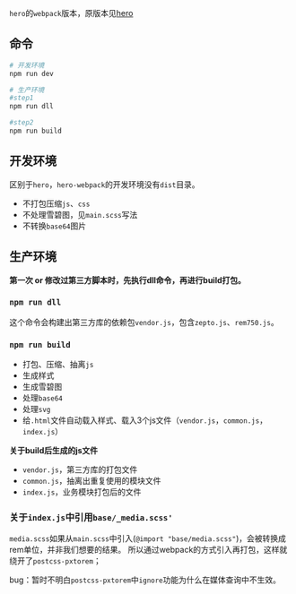 `hero`的`webpack`版本，原版本见[hero](https://github.com/007sair/hero)

## 命令

``` bash
# 开发环境
npm run dev

# 生产环境
#step1
npm run dll

#step2
npm run build
```

## 开发环境

区别于`hero`，`hero-webpack`的开发环境没有`dist`目录。

- 不打包压缩`js`、`css`
- 不处理雪碧图，见`main.scss`写法
- 不转换`base64`图片

## 生产环境

**第一次 or 修改过第三方脚本时，先执行dll命令，再进行build打包。**

### `npm run dll`

这个命令会构建出第三方库的依赖包`vendor.js`，包含`zepto.js`、`rem750.js`。

### `npm run build`

- 打包、压缩、抽离`js`
- 生成样式
- 生成雪碧图
- 处理`base64`
- 处理`svg`
- 给`.html`文件自动载入样式、载入3个js文件（`vendor.js`，`common.js`，`index.js`）

**关于build后生成的js文件**

- `vendor.js`，第三方库的打包文件
- `common.js`，抽离出重复使用的模块文件
- `index.js`，业务模块打包后的文件

### 关于`index.js`中引用`base/_media.scss'`

`media.scss`如果从`main.scss`中引入(`@import "base/media.scss"`)，会被转换成rem单位，并非我们想要的结果。
所以通过webpack的方式引入再打包，这样就绕开了`postcss-pxtorem`；

bug：暂时不明白`postcss-pxtorem`中`ignore`功能为什么在媒体查询中不生效。